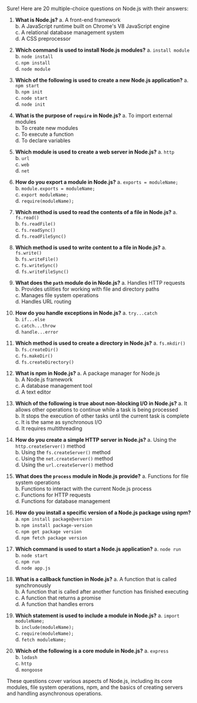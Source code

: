 Sure! Here are 20 multiple-choice questions on Node.js with their answers:

1. **What is Node.js?**
   a. A front-end framework  
   b. A JavaScript runtime built on Chrome's V8 JavaScript engine  
   c. A relational database management system  
   d. A CSS preprocessor  
   <!-- **Answer: b** -->

2. **Which command is used to install Node.js modules?**
   a. `install module`  
   b. `node install`  
   c. `npm install`  
   d. `node module`  
   <!-- **Answer: c** -->

3. **Which of the following is used to create a new Node.js application?**
   a. `npm start`  
   b. `npm init`  
   c. `node start`  
   d. `node init`  
   <!-- **Answer: b** -->

4. **What is the purpose of `require` in Node.js?**
   a. To import external modules  
   b. To create new modules  
   c. To execute a function  
   d. To declare variables  
   <!-- **Answer: a** -->

5. **Which module is used to create a web server in Node.js?**
   a. `http`  
   b. `url`  
   c. `web`  
   d. `net`  
   <!-- **Answer: a** -->

6. **How do you export a module in Node.js?**
   a. `exports = moduleName;`  
   b. `module.exports = moduleName;`  
   c. `export moduleName;`  
   d. `require(moduleName);`  
   <!-- **Answer: b** -->

7. **Which method is used to read the contents of a file in Node.js?**
   a. `fs.read()`  
   b. `fs.readFile()`  
   c. `fs.readSync()`  
   d. `fs.readFileSync()`  
   <!-- **Answer: b** -->

8. **Which method is used to write content to a file in Node.js?**
   a. `fs.write()`  
   b. `fs.writeFile()`  
   c. `fs.writeSync()`  
   d. `fs.writeFileSync()`  
   <!-- **Answer: b** -->

9. **What does the `path` module do in Node.js?**
   a. Handles HTTP requests  
   b. Provides utilities for working with file and directory paths  
   c. Manages file system operations  
   d. Handles URL routing  
   <!-- **Answer: b** -->

10. **How do you handle exceptions in Node.js?**
    a. `try...catch`  
    b. `if...else`  
    c. `catch...throw`  
    d. `handle...error`  
    <!-- **Answer: a** -->

11. **Which method is used to create a directory in Node.js?**
    a. `fs.mkdir()`  
    b. `fs.createDir()`  
    c. `fs.makeDir()`  
    d. `fs.createDirectory()`  
    <!-- **Answer: a** -->

12. **What is npm in Node.js?**
    a. A package manager for Node.js  
    b. A Node.js framework  
    c. A database management tool  
    d. A text editor  
    <!-- **Answer: a** -->

13. **Which of the following is true about non-blocking I/O in Node.js?**
    a. It allows other operations to continue while a task is being processed  
    b. It stops the execution of other tasks until the current task is complete  
    c. It is the same as synchronous I/O  
    d. It requires multithreading  
    <!-- **Answer: a** -->

14. **How do you create a simple HTTP server in Node.js?**
    a. Using the `http.createServer()` method  
    b. Using the `fs.createServer()` method  
    c. Using the `net.createServer()` method  
    d. Using the `url.createServer()` method  
    <!-- **Answer: a** -->

15. **What does the `process` module in Node.js provide?**
    a. Functions for file system operations  
    b. Functions to interact with the current Node.js process  
    c. Functions for HTTP requests  
    d. Functions for database management  
    <!-- **Answer: b** -->

16. **How do you install a specific version of a Node.js package using npm?**
    a. `npm install package@version`  
    b. `npm install package-version`  
    c. `npm get package version`  
    d. `npm fetch package version`  
    <!-- **Answer: a** -->

17. **Which command is used to start a Node.js application?**
    a. `node run`  
    b. `node start`  
    c. `npm run`  
    d. `node app.js`  
    <!-- **Answer: d** -->

18. **What is a callback function in Node.js?**
    a. A function that is called synchronously  
    b. A function that is called after another function has finished executing  
    c. A function that returns a promise  
    d. A function that handles errors  
    <!-- **Answer: b** -->

19. **Which statement is used to include a module in Node.js?**
    a. `import moduleName;`  
    b. `include(moduleName);`  
    c. `require(moduleName);`  
    d. `fetch moduleName;`  
    <!-- **Answer: c** -->

20. **Which of the following is a core module in Node.js?**
    a. `express`  
    b. `lodash`  
    c. `http`  
    d. `mongoose`  
    <!-- **Answer: c** -->

These questions cover various aspects of Node.js, including its core modules, file system operations, npm, and the basics of creating servers and handling asynchronous operations.
